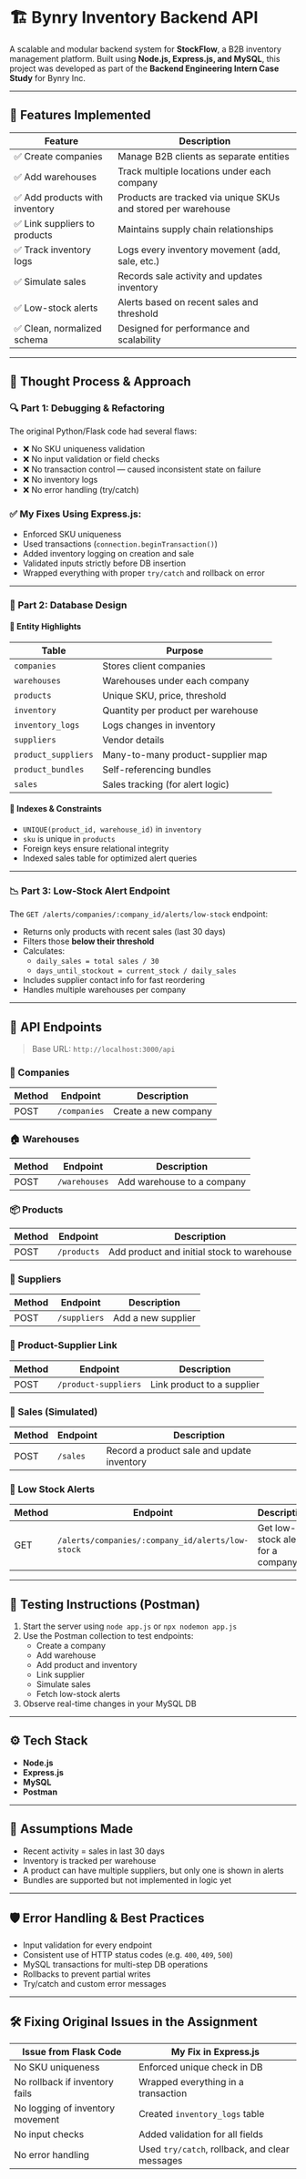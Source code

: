 # 🏗️ Bynry Inventory Backend API

A scalable and modular backend system for **StockFlow**, a B2B inventory management platform. Built using **Node.js, Express.js, and MySQL**, this project was developed as part of the **Backend Engineering Intern Case Study** for Bynry Inc.

---

## 🚀 Features Implemented

| Feature                      | Description |
|------------------------------|-------------|
| ✅ Create companies             | Manage B2B clients as separate entities |
| ✅ Add warehouses               | Track multiple locations under each company |
| ✅ Add products with inventory  | Products are tracked via unique SKUs and stored per warehouse |
| ✅ Link suppliers to products   | Maintains supply chain relationships |
| ✅ Track inventory logs         | Logs every inventory movement (add, sale, etc.) |
| ✅ Simulate sales               | Records sale activity and updates inventory |
| ✅ Low-stock alerts             | Alerts based on recent sales and threshold |
| ✅ Clean, normalized schema     | Designed for performance and scalability |

---

## 🧠 Thought Process & Approach

### 🔍 Part 1: Debugging & Refactoring

The original Python/Flask code had several flaws:

- ❌ No SKU uniqueness validation
- ❌ No input validation or field checks
- ❌ No transaction control — caused inconsistent state on failure
- ❌ No inventory logs
- ❌ No error handling (try/catch)

### ✅ My Fixes Using Express.js:

- Enforced SKU uniqueness
- Used transactions (`connection.beginTransaction()`)
- Added inventory logging on creation and sale
- Validated inputs strictly before DB insertion
- Wrapped everything with proper `try/catch` and rollback on error

---

### 🧩 Part 2: Database Design

#### 🧱 Entity Highlights

| Table | Purpose |
|-------|---------|
| `companies` | Stores client companies |
| `warehouses` | Warehouses under each company |
| `products` | Unique SKU, price, threshold |
| `inventory` | Quantity per product per warehouse |
| `inventory_logs` | Logs changes in inventory |
| `suppliers` | Vendor details |
| `product_suppliers` | Many-to-many product-supplier map |
| `product_bundles` | Self-referencing bundles |
| `sales` | Sales tracking (for alert logic) |

#### 🔐 Indexes & Constraints

- `UNIQUE(product_id, warehouse_id)` in `inventory`
- `sku` is unique in `products`
- Foreign keys ensure relational integrity
- Indexed sales table for optimized alert queries

---

### 📉 Part 3: Low-Stock Alert Endpoint

The `GET /alerts/companies/:company_id/alerts/low-stock` endpoint:

- Returns only products with recent sales (last 30 days)
- Filters those **below their threshold**
- Calculates:
  - `daily_sales = total sales / 30`
  - `days_until_stockout = current_stock / daily_sales`
- Includes supplier contact info for fast reordering
- Handles multiple warehouses per company

---


## 📡 API Endpoints

> Base URL: `http://localhost:3000/api`

### 🏢 Companies
| Method | Endpoint              | Description |
|--------|-----------------------|-------------|
| POST   | `/companies`          | Create a new company |

### 🏠 Warehouses
| Method | Endpoint              | Description |
|--------|-----------------------|-------------|
| POST   | `/warehouses`         | Add warehouse to a company |

### 📦 Products
| Method | Endpoint              | Description |
|--------|-----------------------|-------------|
| POST   | `/products`           | Add product and initial stock to warehouse |

### 🧍 Suppliers
| Method | Endpoint              | Description |
|--------|-----------------------|-------------|
| POST   | `/suppliers`          | Add a new supplier |

### 🔗 Product-Supplier Link
| Method | Endpoint              | Description |
|--------|-----------------------|-------------|
| POST   | `/product-suppliers`  | Link product to a supplier |

### 🧾 Sales (Simulated)
| Method | Endpoint              | Description |
|--------|-----------------------|-------------|
| POST   | `/sales`              | Record a product sale and update inventory |

### 🚨 Low Stock Alerts
| Method | Endpoint                                           | Description |
|--------|----------------------------------------------------|-------------|
| GET    | `/alerts/companies/:company_id/alerts/low-stock`  | Get low-stock alerts for a company |

---

## 🧪 Testing Instructions (Postman)

1. Start the server using `node app.js` or `npx nodemon app.js`
2. Use the Postman collection to test endpoints:
   - Create a company
   - Add warehouse
   - Add product and inventory
   - Link supplier
   - Simulate sales
   - Fetch low-stock alerts
3. Observe real-time changes in your MySQL DB

---

## ⚙️ Tech Stack

- **Node.js** 
- **Express.js**
- **MySQL** 
- **Postman**

---

## 📌 Assumptions Made

- Recent activity = sales in last 30 days
- Inventory is tracked per warehouse
- A product can have multiple suppliers, but only one is shown in alerts
- Bundles are supported but not implemented in logic yet

---

## 🛡️ Error Handling & Best Practices

- Input validation for every endpoint
- Consistent use of HTTP status codes (e.g. `400`, `409`, `500`)
- MySQL transactions for multi-step DB operations
- Rollbacks to prevent partial writes
- Try/catch and custom error messages

---

## 🛠️ Fixing Original Issues in the Assignment

| Issue from Flask Code              | My Fix in Express.js |
|-----------------------------------|-----------------------|
| No SKU uniqueness                 | Enforced unique check in DB |
| No rollback if inventory fails    | Wrapped everything in a transaction |
| No logging of inventory movement  | Created `inventory_logs` table |
| No input checks                   | Added validation for all fields |
| No error handling                 | Used `try/catch`, rollback, and clear messages |



